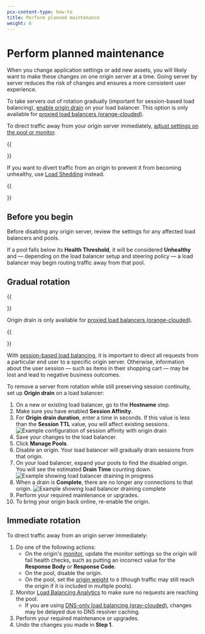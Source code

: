 ```yaml
---
pcx-content-type: how-to
title: Perform planned maintenance
weight: 6
---
```


# Perform planned maintenance

When you change application settings or add new assets, you will likely want to make these changes on one origin server at a time. Going server by server reduces the risk of changes and ensures a more consistent user experience.

To take servers out of rotation gradually (important for session-based load balancing), [enable origin drain](#gradual-rotation) on your load balancer. This option is only available for [proxied load balancers (orange-clouded)](/load-balancing/understand-basics/proxy-modes/).

To direct traffic away from your origin server immediately, [adjust settings on the pool or monitor](#immediate-rotation).

{{<Aside type="note">}}

If you want to divert traffic from an origin to prevent it from becoming unhealthy, use [Load Shedding](/load-balancing/additional-options/load-shedding/) instead.

{{</Aside>}}

## Before you begin

Before disabling any origin server, review the settings for any affected load balancers and pools.

If a pool falls below its **Health Threshold**, it will be considered **Unhealthy** and — depending on the load balancer setup and steering policy — a load balancer may begin routing traffic away from that pool.

## Gradual rotation

{{<Aside type="note">}}

Origin drain is only available for [proxied load balancers (orange-clouded)](/load-balancing/understand-basics/proxy-modes/).

{{</Aside>}}

With [session-based load balancing](/load-balancing/understand-basics/session-affinity/), it is important to direct all requests from a particular end user to a specific origin server. Otherwise, information about the user session — such as items in their shopping cart — may be lost and lead to negative business outcomes.

To remove a server from rotation while still preserving session continuity, set up **Origin drain** on a load balancer:

1.  On a new or existing load balancer, go to the **Hostname** step.
2.  Make sure you have enabled **Session Affinity**.
3.  For **Origin drain duration**, enter a time in seconds. If this value is less than the **Session TTL** value, you will affect existing sessions.
    ![Example configuration of session affinity with origin drain](https://developers.cloudflare.com/load-balancing/static/images/session-affinity-3.png)
4.  Save your changes to the load balancer.
5.  Click **Manage Pools**.
6.  Disable an origin. Your load balancer will gradually drain sessions from that origin.
7.  On your load balancer, expand your pools to find the disabled origin. You will see the estimated **Drain Time** counting down.
    ![Example showing load balancer draining in progress](https://developers.cloudflare.com/load-balancing/static/images/session-affinity-4.png)
8.  When a drain is **Complete**, there are no longer any connections to that origin.
    ![Example showing load balancer draining complete](https://developers.cloudflare.com/load-balancing/static/images/session-affinity-5.png)
9.  Perform your required maintenance or upgrades.
10. To bring your origin back online, re-enable the origin.

## Immediate rotation

To direct traffic away from an origin server immediately:

1.  Do one of the following actions:
    - On the origin's [monitor](/load-balancing/understand-basics/monitors/), update the monitor settings so the origin will fail health checks, such as putting an incorrect value for the **Response Body** or **Response Code**.
    - On the pool, disable the origin.
    - On the pool, set the [origin weight](/load-balancing/understand-basics/traffic-steering/origin-level-steering/#weights) to `0` (though traffic may still reach the origin if it is included in multiple pools).
2.  Monitor [Load Balancing Analytics](/load-balancing/reference/load-balancing-analytics/) to make sure no requests are reaching the pool.
    - If you are using [DNS-only load balancing (gray-clouded)](/load-balancing/understand-basics/proxy-modes/), changes may be delayed due to DNS resolver caching.
3.  Perform your required maintenance or upgrades.
4.  Undo the changes you made in **Step 1**.
